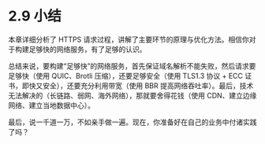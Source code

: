 # 2.9 小结

本章详细分析了 HTTPS 请求过程，讲解了主要环节的原理与优化方法。相信你对于构建足够快的网络服务，有了足够的认识。

总结来说，要构建“足够快”的网络服务，首先保证域名解析不能失败，然后请求要足够快（使用 QUIC、Brotli 压缩），还要足够安全（使用 TLS1.3 协议 + ECC 证书，即快又安全），还要充分利用带宽（使用 BBR 提高网络吞吐率）。最后，技术无法解决的（长链路、弱网、海外网络），那就要舍得花钱（使用 CDN、建立边缘网络、建立当地数据中心）。

最后，说一千道一万，不如亲手做一遍。现在，你准备好在自己的业务中付诸实践了吗？